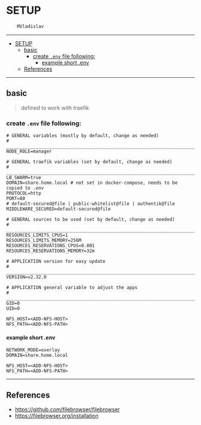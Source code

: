 # SETUP

```sh
    MVladislav
```

---

- [SETUP](#setup)
  - [basic](#basic)
    - [create `.env` file following:](#create-env-file-following)
      - [example short .env](#example-short-env)
  - [References](#references)

---

## basic

> defined to work with traefik

### create `.env` file following:

```env
# GENERAL variables (mostly by default, change as needed)
# ______________________________________________________________________________
NODE_ROLE=manager

# GENERAL traefik variables (set by default, change as needed)
# ______________________________________________________________________________
LB_SWARM=true
DOMAIN=share.home.local # not set in docker-compose, needs to be copied to .env
PROTOCOL=http
PORT=80
# default-secured@file | public-whitelist@file | authentik@file
MIDDLEWARE_SECURED=default-secured@file

# GENERAL sources to be used (set by default, change as needed)
# ______________________________________________________________________________
RESOURCES_LIMITS_CPUS=1
RESOURCES_LIMITS_MEMORY=256M
RESOURCES_RESERVATIONS_CPUS=0.001
RESOURCES_RESERVATIONS_MEMORY=32m

# APPLICATION version for easy update
# ______________________________________________________________________________
VERSION=v2.32.0

# APPLICATION general variable to adjust the apps
# ______________________________________________________________________________
GID=0
UID=0

NFS_HOST=<ADD-NFS-HOST>
NFS_PATH=<ADD-NFS-PATH>
```

#### example short .env

```env
NETWORK_MODE=overlay
DOMAIN=share.home.local

NFS_HOST=<ADD-NFS-HOST>
NFS_PATH=<ADD-NFS-PATH>
```

---

## References

- <https://github.com/filebrowser/filebrowser>
- <https://filebrowser.org/installation>
